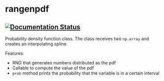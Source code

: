 # rangenpdf
[![Documentation Status](https://readthedocs.org/projects/rangenpdf/badge/?version=latest)](https://rangenpdf.readthedocs.io/en/latest/?badge=latest)
---
Probability density function class. The class receives two `np.array` and creates an 
interpolating spline.

Features:
* RNG that generates numbers distributed as the pdf
* Callable to compute the value of the pdf
* `prob` method prints the probability that the variable is in a certain interval

